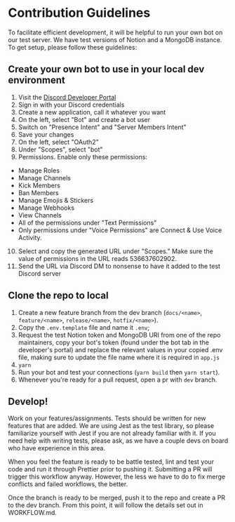 # Contribution Guidelines

To facilitate efficient development, it will be helpful to run your own bot
on our test server. We have test versions of Notion and a MongoDB instance.
To get setup, please follow these guidelines:

## Create your own bot to use in your local dev environment

1. Visit the [Discord Developer Portal](https://discord.com/developers/applications)
2. Sign in with your Discord credentials
3. Create a new application, call it whatever you want
4. On the left, select "Bot" and create a bot user
5. Switch on "Presence Intent" and "Server Members Intent"
6. Save your changes
7. On the left, select "OAuth2"
8. Under "Scopes", select "bot"
9. Permissions. Enable only these permissions:

-   Manage Roles
-   Manage Channels
-   Kick Members
-   Ban Members
-   Manage Emojis & Stickers
-   Manage Webhooks
-   View Channels
-   All of the permissions under "Text Permissions"
-   Only permissions under "Voice Permissions" are Connect & Use Voice Activity.

10. Select and copy the generated URL under "Scopes." Make sure the value
    of permissions in the URL reads 536637602902.
11. Send the URL via Discord DM to nonsense to have it added to the test
    Discord server

## Clone the repo to local

1. Create a new feature branch from the dev branch (`docs/<name>`, `feature/<name>`, `release/<name>`, `hotfix/<name>`).
2. Copy the `.env.template` file and name it `.env`;
3. Request the test Notion token and MongoDB URI from one of the repo
   maintainers, copy your bot's token (found under the bot tab in the
   developer's portal) and replace the relevant values in your copied .env
   file, making sure to update the file name where it is required in `app.js`
4. `yarn`
5. Run your bot and test your connections (`yarn build` then `yarn start`).
6. Whenever you're ready for a pull request, open a pr with `dev` branch.

## Develop!

Work on your features/assignments. Tests should be written for new features
that are added. We are using Jest as the test library, so please familiarize
yourself with Jest if you are not already familiar with it. If you need help
with writing tests, please ask, as we have a couple devs on board who have
experience in this area.

When you feel the feature is ready to be battle tested, lint and test your
code and run it through Prettier prior to pushing it. Submitting a PR will
trigger this workflow anyway. However, the less we have to do to fix merge
conflicts and failed workflows, the better.

Once the branch is ready to be merged, push it to the repo and create a PR
to the dev branch. From this point, it will follow the details set out in
WORKFLOW.md.
